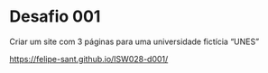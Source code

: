 # Desafio 001

Criar um site com 3 páginas para uma universidade fictícia “UNES”

https://felipe-sant.github.io/ISW028-d001/
